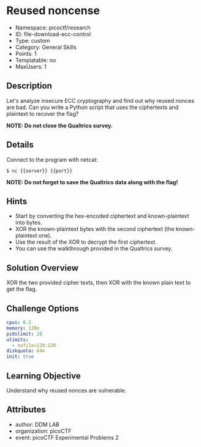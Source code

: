 # Reused noncense

- Namespace: picoctf/research
- ID: file-download-ecc-control
- Type: custom
- Category: General Skills
- Points: 1
- Templatable: no
- MaxUsers: 1

## Description

Let's analyze insecure ECC cryptography and find out why reused nonces are bad.
Can you write a Python script that uses the ciphertexts and plaintext to recover the flag?

**NOTE: Do not close the Qualtrics survey.**

## Details
Connect to the program with netcat:

`$ nc {{server}} {{port}}`

**NOTE: Do not forget to save the Qualtrics data along with the flag!**

## Hints

- Start by converting the hex-encoded ciphertext and known-plaintext into bytes.
- XOR the known-plaintext bytes with the second ciphertext (the known-plaintext one).
- Use the result of the XOR to decrypt the first ciphertext.
- You can use the walkthrough provided in the Qualtrics survey.

## Solution Overview

XOR the two provided cipher texts, then XOR with the known plain text to get the flag.

## Challenge Options

```yaml
cpus: 0.5
memory: 128m
pidslimit: 20
ulimits:
  - nofile=128:128
diskquota: 64m
init: true
```

## Learning Objective

Understand why reused nonces are vulnerable.

## Attributes

- author: DDM LAB
- organization: picoCTF
- event: picoCTF Experimental Problems 2
